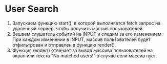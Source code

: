 # User Search  

1. Запускаем функцию start(), в которой выполняется fetch запрос на удаленный сервер, чтобы получить массив пользователей.  
2. Вешаем слушатель событий на INPUT и следим за его изменением. При каждом изменении в INPUT, массив пользователей будет отфильтрован и отправлен в функцию render().   
3. Функция render() отвечает за вывод массива пользователей на экран или текста "No matched users!" в случае если массив пуст.  